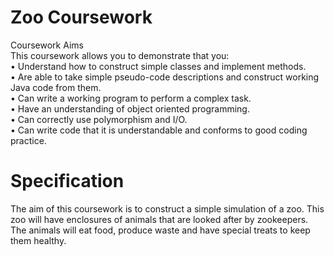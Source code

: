 # Zoo Coursework <br/>
Coursework Aims <br/> 
This coursework allows you to demonstrate that you:<br/>
• Understand how to construct simple classes and implement methods.<br/>
• Are able to take simple pseudo-code descriptions and construct working Java code from them.<br/>
• Can write a working program to perform a complex task.<br/>
• Have an understanding of object oriented programming.<br/>
• Can correctly use polymorphism and I/O.<br/>
• Can write code that it is understandable and conforms to good coding practice.<br/>

# Specification <br/>
The aim of this coursework is to construct a simple simulation of a zoo. This zoo will have enclosures of
animals that are looked after by zookeepers. The animals will eat food, produce waste and have special
treats to keep them healthy.
